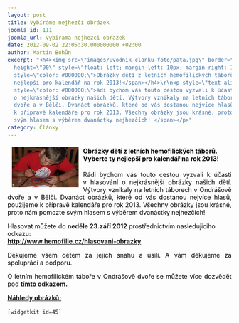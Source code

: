 ```yaml
---
layout: post
title: Vybíráme nejhezčí obrázek
joomla_id: 111
joomla_url: vybirama-nejhezci-obrazek
date: 2012-09-02 22:05:30.000000000 +02:00
author: Martin Bohůn
excerpt: "<h4><img src=\"images/uvodnik-clanku-foto/pata.jpg\" border=\"0\" width=\"150\"
  height=\"90\" style=\"float: left; margin-left: 10px; margin-right: 10px;\" /></h4>\r\n<h4><span
  style=\"color: #000000;\">Obrázky dětí z letních hemofilických táborů. Vyberte ty
  nejlepší pro kalendář na rok 2013!</span></h4>\r\n<p style=\"text-align: justify;\">R<span
  style=\"color: #000000;\">ádi bychom vás touto cestou vyzvali k účasti v hlasování
  o nejkrásnější obrázky našich dětí. Výtvory vznikaly na letních táborech v Ondrášově
  dvoře a v Bělči. Dvanáct obrázků, které od vás dostanou nejvíce hlasů, použijeme
  k přípravě kalendáře pro rok 2013. Všechny obrázky jsou krásné, proto nám pomozte
  svým hlasem s výběrem dvanáctky nejhezčích! </span></p>"
category: Články
---
```

<h4><img src="images/uvodnik-clanku-foto/pata.jpg" border="0" width="150" height="90" style="float: left; margin-left: 10px; margin-right: 10px;" /></h4>

<h4><span style="color: #000000;">Obrázky dětí z letních hemofilických táborů. Vyberte ty nejlepší pro kalendář na rok 2013!</span></h4>

<p style="text-align: justify;">R<span style="color: #000000;">ádi bychom vás touto cestou vyzvali k účasti v hlasování o nejkrásnější obrázky našich dětí. Výtvory vznikaly na letních táborech v Ondrášově dvoře a v Bělči. Dvanáct obrázků, které od vás dostanou nejvíce hlasů, použijeme k přípravě kalendáře pro rok 2013. Všechny obrázky jsou krásné, proto nám pomozte svým hlasem s výběrem dvanáctky nejhezčích! </span></p>



<p><span style="color: #000000;">Hlasovat můžete </span>do <strong>neděle 23.září 2012</strong><span style="color: #000000;"> prostřednictvím nasledujiciho odkazu:</span> <strong><a href="http://www.hemofilie.cz/hlasovani-obrazky"><br />http://www.hemofilie.cz/hlasovani-obrazky</a></strong></p>

<p style="text-align: justify;"><span style="color: #000000;">Děkujeme všem dětem za jejich snahu a úsilí. A vám děkujeme za spolupráci a podporu. </span></p>

<p style="text-align: justify;"><span style="color: #000000;">O letním hemofilickém táboře v Ondrášově dvoře se můžete více dozvědět pod</span> <a href="index.php/akce-seznam/12-akce1/104-ondrasuv-dvur-zil-olympiadou" target="_blank" title="Ondrášův dvůr žil olympiádou"><strong>tímto odkazem.</strong><span style="color: #000000;"><br /></span></a></p>

<p><strong><span style="text-decoration: underline;">Náhledy obrázků:</span></strong><span style="color: #000000;"><br /></span></p>

<p><code>[widgetkit id=45]</code></p>
